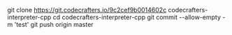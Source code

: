 git clone https://git.codecrafters.io/9c2cef9b0014602c codecrafters-interpreter-cpp
cd codecrafters-interpreter-cpp
git commit --allow-empty -m 'test'
git push origin master
